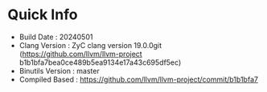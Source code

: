 # Quick Info
* Build Date : 20240501
* Clang Version : ZyC clang version 19.0.0git (https://github.com/llvm/llvm-project b1b1bfa7bea0ce489b5ea9134e17a43c695df5ec)
* Binutils Version : master
* Compiled Based : https://github.com/llvm/llvm-project/commit/b1b1bfa7


